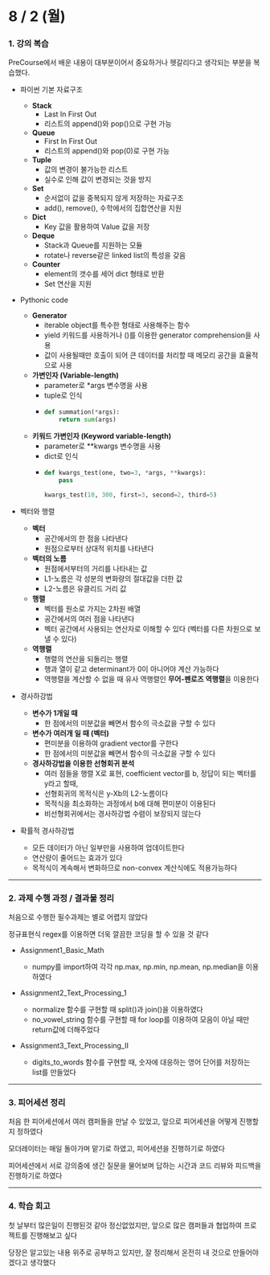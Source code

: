 # 8 / 2 (월)

### 1. 강의 복습 

PreCourse에서 배운 내용이 대부분이어서 중요하거나 헷갈리다고 생각되는 부분을 복습했다.

* 파이썬 기본 자료구조
    - **Stack**
        - Last In First Out
        - 리스트의 append()와 pop()으로 구현 가능
    - **Queue**
        - First In First Out
        - 리스트의 append()와 pop(0)로 구현 가능
    - **Tuple**
        - 값의 변경이 불가능한 리스트
        - 실수로 인해 값이 변경되는 것을 방지
    - **Set**
        - 순서없이 값을 중복되지 않게 저장하는 자료구조
        - add(), remove(), 수학에서의 집합연산을 지원
    - **Dict**
        - Key 값을 활용하여 Value 값을 저장
    - **Deque**
        - Stack과 Queue를 지원하는 모듈
        - rotate나 reverse같은 linked list의 특성을 갖음
    - **Counter**
        - element의 갯수를 세어 dict 형태로 반환
        - Set 연산을 지원
    
* Pythonic code
    - **Generator**
        - iterable object를 특수한 형태로 사용해주는 함수
        - yield 키워드를 사용하거나 ()를 이용한 generator comprehension을 사용
        - 값이 사용될때만 호출이 되어 큰 데이터를 처리할 때 메모리 공간을 효율적으로 사용
    - **가변인자 (Variable-length)**
        - parameter로 *args 변수명을 사용
        - tuple로 인식  
        - ```python
          def summation(*args):
              return sum(args)
          ```
    - **키워드 가변인자 (Keyword variable-length)**
        - parameter로 **kwargs 변수명을 사용
        - dict로 인식
        - ```python
          def kwargs_test(one, two=3, *args, **kwargs):
              pass
          
          kwargs_test(10, 300, first=3, second=2, third=5)
          ```
    
* 벡터와 행렬
    - **벡터**
        - 공간에서의 한 점을 나타낸다
        - 원점으로부터 상대적 위치를 나타낸다
    - **벡터의 노름**
        - 원점에서부터의 거리를 나타내는 값
        - L1-노름은 각 성분의 변화량의 절대값을 더한 값
        - L2-노름은 유클리드 거리 값
    - **행렬**
        - 벡터를 원소로 가지는 2차원 배열
        - 공간에서의 여러 점을 나타낸다
        - 벡터 공간에서 사용되는 연산자로 이해할 수 있다 (벡터를 다른 차원으로 보낼 수 있다)
    - **역행렬**
        - 행렬의 연산을 되돌리는 행렬
        - 행과 열이 같고 determinant가 0이 아니어야 계산 가능하다
        - 역행렬을 계산할 수 없을 때 유사 역행렬인 **무어-펜로즈 역행렬**을 이용한다
   
* 경사하강법
    - **변수가 1개일 때**
        - 한 점에서의 미분값을 빼면서 함수의 극소값을 구할 수 있다
    - **변수가 여러개 일 때 (벡터)**
        - 편미분을 이용하여 gradient vector를 구한다
        - 한 점에서의 미분값을 빼면서 함수의 극소값을 구할 수 있다
    - **경사하강법을 이용한 선형회귀 분석**
        - 여러 점들을 행렬 X로 표현, coefficient vector를 b, 정답이 되는 벡터를 y라고 할때,
        - 선형회귀의 목적식은 y-Xb의 L2-노름이다
        - 목적식을 최소화하는 과정에서 b에 대해 편미분이 이용된다
        - 비선형회귀에서는 경사하강법 수렴이 보장되지 않는다
    
* 확률적 경사하강법
    - 모든 데이터가 아닌 일부만을 사용하여 업데이트한다
    - 연산량이 줄어드는 효과가 있다
    - 목적식이 계속해서 변화하므로 non-convex 계산식에도 적용가능하다
    
---
### 2. 과제 수행 과정 / 결과물 정리
처음으로 수행한 필수과제는 별로 어렵지 않았다

정규표현식 regex를 이용하면 더욱 깔끔한 코딩을 할 수 있을 것 같다

* Assignment1_Basic_Math
    - numpy를 import하여 각각 np.max, np.min, np.mean, np.median을 이용하였다
    
* Assignment2_Text_Processing_1
    - normalize 함수를 구현할 때 split()과 join()을 이용하였다
    - no_vowel_string 함수를 구현할 때 for loop를 이용하여 모음이 아닐 때만 return값에 더해주었다
    
* Assignment3_Text_Processing_II
    - digits_to_words 함수를 구현할 때, 숫자에 대응하는 영어 단어를 저장하는 list를 만들었다

---
### 3. 피어세션 정리

처음 한 피어세션에서 여러 캠퍼들을 만날 수 있었고, 앞으로 피어세션을 어떻게 진행할지 정하였다

모더레이터는 매일 돌아가며 맡기로 하였고, 피어세션을 진행하기로 하였다

피어세션에서 서로 강의중에 생긴 질문을 물어보며 답하는 시간과 코드 리뷰와 피드백을 진행하기로 하였다

---
### 4. 학습 회고

첫 날부터 많은일이 진행된것 같아 정신없었지만, 앞으로 많은 캠퍼들과 협업하여 프로젝트를 진행해보고 싶다

당장은 알고있는 내용 위주로 공부하고 있지만, 잘 정리해서 온전히 내 것으로 만들어야겠다고 생각했다

